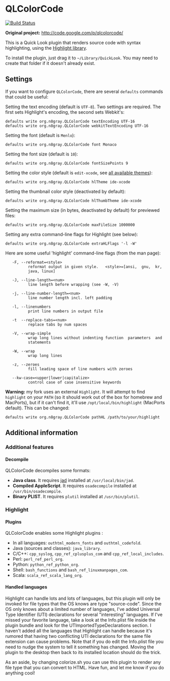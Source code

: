 # QLColorCode

[![Build Status](https://travis-ci.org/anthonygelibert/QLColorCode.svg?branch=master)](https://travis-ci.org/anthonygelibert/QLColorCode)

**Original project:** <http://code.google.com/p/qlcolorcode/>

This is a Quick Look plugin that renders source code with syntax highlighting,
using the [Highlight library](http://www.andre-simon.de).

To install the plugin, just drag it to `~/Library/QuickLook`.
You may need to create that folder if it doesn't already exist.

## Settings
If you want to configure `QLColorCode`, there are several `defaults` commands that could be useful:

Setting the text encoding (default is `UTF-8`).  Two settings are required.  The first sets Highlight's encoding, the second sets Webkit's:

    defaults write org.n8gray.QLColorCode textEncoding UTF-16
    defaults write org.n8gray.QLColorCode webkitTextEncoding UTF-16
    
Setting the font (default is `Menlo`):

    defaults write org.n8gray.QLColorCode font Monaco
    
Setting the font size (default is `10`):

    defaults write org.n8gray.QLColorCode fontSizePoints 9
    
Setting the color style (default is `edit-xcode`, see [all available themes](http://www.andre-simon.de/dokuwiki/doku.php?id=theme_examples)):

    defaults write org.n8gray.QLColorCode hlTheme ide-xcode
    
Setting the thumbnail color style (deactivated by default):

    defaults write org.n8gray.QLColorCode hlThumbTheme ide-xcode

Setting the maximum size (in bytes, deactivated by default) for previewed files:

    defaults write org.n8gray.QLColorCode maxFileSize 1000000

Setting any extra command-line flags for Highlight (see below):

    defaults write org.n8gray.QLColorCode extraHLFlags '-l -W'
    
Here are some useful 'highlight' command-line flags (from the man page):

       -F, --reformat=<style>
              reformat output in given style.   <style>=[ansi,  gnu,  kr,
              java, linux]

       -J, --line-length=<num>
              line length before wrapping (see -W, -V)

       -j, --line-number-length=<num>
              line number length incl. left padding

       -l, --linenumbers
              print line numbers in output file

       -t  --replace-tabs=<num>
              replace tabs by num spaces

       -V, --wrap-simple
              wrap long lines without indenting function  parameters  and
              statements

       -W, --wrap
              wrap long lines

       -z, --zeroes
              fill leading space of line numbers with zeroes

       --kw-case=<upper|lower|capitalize>
              control case of case insensitive keywords

**Warning:** my fork uses an external `Highlight`. It will attempt to find `highlight` on your `PATH` (so it should work out of the box for homebrew and MacPorts), but if it can't find it, it'll use `/opt/local/bin/highlight` (MacPorts default). This can be changed:
    
    defaults write org.n8gray.QLColorCode pathHL /path/to/your/highlight 

## Additional information

### Additional features

#### Decompile

QLColorCode decompiles some formats:

- **Java class**. It requires [jad](http://varaneckas.com/jad/) installed at `/usr/local/bin/jad`. 
- **Compiled AppleScript**. It requires `osadecompile` installed at `/usr/bin/osadecompile`.
- **Binary PLIST**. It requires `plutil` installed at `/usr/bin/plutil`. 

### Highlight

#### Plugins

QLColorCode enables some Highlight plugins :

- In all languages: `outhtml_modern_fonts` and `outhtml_codefold`.
- Java (sources and classes): `java_library`.
- C/C++: `cpp_syslog`, `cpp_ref_cplusplus_com` and `cpp_ref_local_includes`.
- Perl: `perl_ref_perl_org`.
- Python: `python_ref_python_org`.
- Shell: `bash_functions` and `bash_ref_linuxmanpages_com`.
- Scala: `scala_ref_scala_lang_org`.

#### Handled languages
Highlight can handle lots and lots of languages, but this plugin will only be 
invoked for file types that the OS knows are type "source-code".  Since the OS
only knows about a limited number of languages, I've added Universal Type 
Identifier (UTI) declarations for several "interesting" languages.  If I've 
missed your favorite language, take a look at the Info.plist file inside the
plugin bundle and look for the UTImportedTypeDeclarations section.  I
haven't added all the languages that Highlight can handle because it's rumored
that having two conflicting UTI declarations for the same file extension can
cause problems.  Note that if you do edit the Info.plist file you need to 
nudge the system to tell it something has changed.  Moving the plugin to the
desktop then back to its installed location should do the trick.

As an aside, by changing colorize.sh you can use this plugin to render any file
type that you can convert to HTML. Have fun, and let me know if you do anything
cool!
